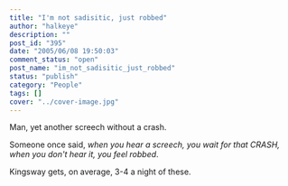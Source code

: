 ```yaml
---
title: "I'm not sadisitic, just robbed"
author: "halkeye"
description: ""
post_id: "395"
date: "2005/06/08 19:50:03"
comment_status: "open"
post_name: "im_not_sadisitic_just_robbed"
status: "publish"
category: "People"
tags: []
cover: "../cover-image.jpg"
---
```


Man, yet another screech without a crash.

Someone once said, _when you hear a screech, you wait for that CRASH, when you don't hear it, you feel robbed_.

Kingsway gets, on average, 3-4 a night of these.